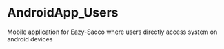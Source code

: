 # AndroidApp_Users
Mobile application for Eazy-Sacco where users directly access system on android devices
